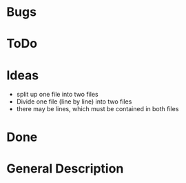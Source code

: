 ﻿# Bugs

# ToDo

# Ideas
* split up one file into two files
* Divide one file (line by line) into two files
* there may be lines, which must be contained in both files

# Done

# General Description